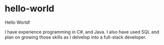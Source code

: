# hello-world

Hello World!

I have experience programming in C#, and Java. I also have used SQL and plan on growing those skills as I delvelop into a full-stack developer.
